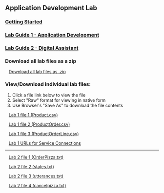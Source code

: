## Application Development Lab


### [Getting Started](getting-started.md)
### [Lab Guide 1 - Application Development](applicationdevelopment-labguide.md)
### [Lab Guide 2 - Digital Assistant](oda-labguide.md)

### Download all lab files as a zip

  &nbsp;&nbsp;&nbsp;[Download all lab files as .zip](files/archive.zip)

### View/Download individual lab files:

  1. Click a file link below to view the file
  2. Select "Raw" format for viewing in native form
  3. Use Browser's "Save As" to download the file contents
  
  &nbsp;&nbsp;&nbsp;[Lab 1 file 1 (Product.csv)](files/Product.csv)

  &nbsp;&nbsp;&nbsp;[Lab 1 file 2 (ProductOrder.csv)](files/ProductOrder.csv)

  &nbsp;&nbsp;&nbsp;[Lab 1 file 3 (ProductOrderLine.csv)](files/ProductOrderLine.csv)

  &nbsp;&nbsp;&nbsp;[Lab 1 URLs for Service Connections](files/AppDev_Endpoints.txt)

 ****************

  &nbsp;&nbsp;&nbsp;[Lab 2 file 1 (OrderPizza.txt)](files/OrderPizza.txt)

  &nbsp;&nbsp;&nbsp;[Lab 2 file 2 (states.txt)](files/states.txt) 

  &nbsp;&nbsp;&nbsp;[Lab 2 file 3 (utterances.txt)](files/utterances.txt)

  &nbsp;&nbsp;&nbsp;[Lab 2 file 4 (cancelpizza.txt)](files/cancelpizza.txt)

 

